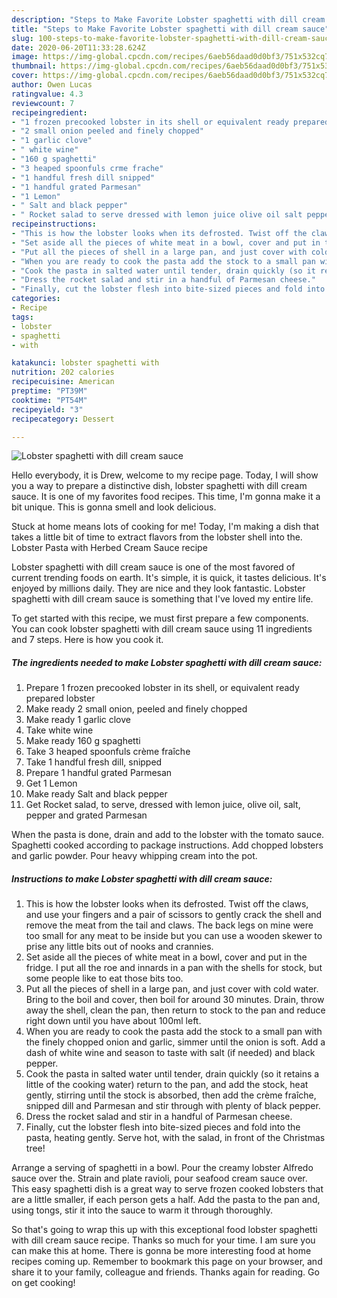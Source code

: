 ```yaml
---
description: "Steps to Make Favorite Lobster spaghetti with dill cream sauce"
title: "Steps to Make Favorite Lobster spaghetti with dill cream sauce"
slug: 100-steps-to-make-favorite-lobster-spaghetti-with-dill-cream-sauce
date: 2020-06-20T11:33:28.624Z
image: https://img-global.cpcdn.com/recipes/6aeb56daad0d0bf3/751x532cq70/lobster-spaghetti-with-dill-cream-sauce-recipe-main-photo.jpg
thumbnail: https://img-global.cpcdn.com/recipes/6aeb56daad0d0bf3/751x532cq70/lobster-spaghetti-with-dill-cream-sauce-recipe-main-photo.jpg
cover: https://img-global.cpcdn.com/recipes/6aeb56daad0d0bf3/751x532cq70/lobster-spaghetti-with-dill-cream-sauce-recipe-main-photo.jpg
author: Owen Lucas
ratingvalue: 4.3
reviewcount: 7
recipeingredient:
- "1 frozen precooked lobster in its shell or equivalent ready prepared lobster"
- "2 small onion peeled and finely chopped"
- "1 garlic clove"
- " white wine"
- "160 g spaghetti"
- "3 heaped spoonfuls crme frache"
- "1 handful fresh dill snipped"
- "1 handful grated Parmesan"
- "1 Lemon"
- " Salt and black pepper"
- " Rocket salad to serve dressed with lemon juice olive oil salt pepper and grated Parmesan"
recipeinstructions:
- "This is how the lobster looks when its defrosted. Twist off the claws, and use your fingers and a pair of scissors to gently crack the shell and remove the meat from the tail and claws. The back legs on mine were too small for any meat to be inside but you can use a wooden skewer to prise any little bits out of nooks and crannies."
- "Set aside all the pieces of white meat in a bowl, cover and put in the fridge. I put all the roe and innards in a pan with the shells for stock, but some people like to eat those bits too."
- "Put all the pieces of shell in a large pan, and just cover with cold water. Bring to the boil and cover, then boil for around 30 minutes. Drain, throw away the shell, clean the pan, then return to stock to the pan and reduce right down until you have about 100ml left."
- "When you are ready to cook the pasta add the stock to a small pan with the finely chopped onion and garlic, simmer until the onion is soft. Add a dash of white wine and season to taste with salt (if needed) and black pepper."
- "Cook the pasta in salted water until tender, drain quickly (so it retains a little of the cooking water) return to the pan, and add the stock, heat gently, stirring until the stock is absorbed, then add the crème fraîche, snipped dill and Parmesan and stir through with plenty of black pepper."
- "Dress the rocket salad and stir in a handful of Parmesan cheese."
- "Finally, cut the lobster flesh into bite-sized pieces and fold into the pasta, heating gently. Serve hot, with the salad, in front of the Christmas tree!"
categories:
- Recipe
tags:
- lobster
- spaghetti
- with

katakunci: lobster spaghetti with 
nutrition: 202 calories
recipecuisine: American
preptime: "PT39M"
cooktime: "PT54M"
recipeyield: "3"
recipecategory: Dessert

---
```



![Lobster spaghetti with dill cream sauce](https://img-global.cpcdn.com/recipes/6aeb56daad0d0bf3/751x532cq70/lobster-spaghetti-with-dill-cream-sauce-recipe-main-photo.jpg)

Hello everybody, it is Drew, welcome to my recipe page. Today, I will show you a way to prepare a distinctive dish, lobster spaghetti with dill cream sauce. It is one of my favorites food recipes. This time, I'm gonna make it a bit unique. This is gonna smell and look delicious.

Stuck at home means lots of cooking for me! Today, I&#39;m making a dish that takes a little bit of time to extract flavors from the lobster shell into the. Lobster Pasta with Herbed Cream Sauce recipe

Lobster spaghetti with dill cream sauce is one of the most favored of current trending foods on earth. It's simple, it is quick, it tastes delicious. It's enjoyed by millions daily. They are nice and they look fantastic. Lobster spaghetti with dill cream sauce is something that I've loved my entire life.


To get started with this recipe, we must first prepare a few components. You can cook lobster spaghetti with dill cream sauce using 11 ingredients and 7 steps. Here is how you cook it.

<!--inarticleads1-->

##### The ingredients needed to make Lobster spaghetti with dill cream sauce:

1. Prepare 1 frozen precooked lobster in its shell, or equivalent ready prepared lobster
1. Make ready 2 small onion, peeled and finely chopped
1. Make ready 1 garlic clove
1. Take  white wine
1. Make ready 160 g spaghetti
1. Take 3 heaped spoonfuls crème fraîche
1. Take 1 handful fresh dill, snipped
1. Prepare 1 handful grated Parmesan
1. Get 1 Lemon
1. Make ready  Salt and black pepper
1. Get  Rocket salad, to serve, dressed with lemon juice, olive oil, salt, pepper and grated Parmesan


When the pasta is done, drain and add to the lobster with the tomato sauce. Spaghetti cooked according to package instructions. Add chopped lobsters and garlic powder. Pour heavy whipping cream into the pot. 

<!--inarticleads2-->

##### Instructions to make Lobster spaghetti with dill cream sauce:

1. This is how the lobster looks when its defrosted. Twist off the claws, and use your fingers and a pair of scissors to gently crack the shell and remove the meat from the tail and claws. The back legs on mine were too small for any meat to be inside but you can use a wooden skewer to prise any little bits out of nooks and crannies.
1. Set aside all the pieces of white meat in a bowl, cover and put in the fridge. I put all the roe and innards in a pan with the shells for stock, but some people like to eat those bits too.
1. Put all the pieces of shell in a large pan, and just cover with cold water. Bring to the boil and cover, then boil for around 30 minutes. Drain, throw away the shell, clean the pan, then return to stock to the pan and reduce right down until you have about 100ml left.
1. When you are ready to cook the pasta add the stock to a small pan with the finely chopped onion and garlic, simmer until the onion is soft. Add a dash of white wine and season to taste with salt (if needed) and black pepper.
1. Cook the pasta in salted water until tender, drain quickly (so it retains a little of the cooking water) return to the pan, and add the stock, heat gently, stirring until the stock is absorbed, then add the crème fraîche, snipped dill and Parmesan and stir through with plenty of black pepper.
1. Dress the rocket salad and stir in a handful of Parmesan cheese.
1. Finally, cut the lobster flesh into bite-sized pieces and fold into the pasta, heating gently. Serve hot, with the salad, in front of the Christmas tree!


Arrange a serving of spaghetti in a bowl. Pour the creamy lobster Alfredo sauce over the. Strain and plate ravioli, pour seafood cream sauce over. This easy spaghetti dish is a great way to serve frozen cooked lobsters that are a little smaller, if each person gets a half. Add the pasta to the pan and, using tongs, stir it into the sauce to warm it through thoroughly. 

So that's going to wrap this up with this exceptional food lobster spaghetti with dill cream sauce recipe. Thanks so much for your time. I am sure you can make this at home. There is gonna be more interesting food at home recipes coming up. Remember to bookmark this page on your browser, and share it to your family, colleague and friends. Thanks again for reading. Go on get cooking!
